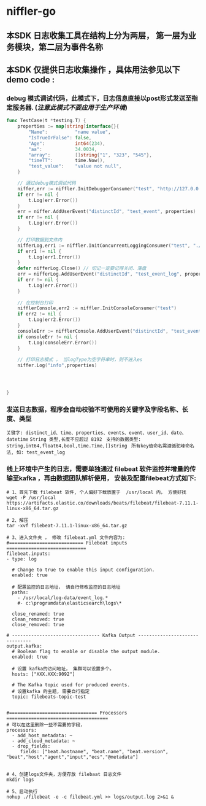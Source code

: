 # niffler-go

## 本SDK 日志收集工具在结构上分为两层， 第一层为业务模块，第二层为事件名称

## 本SDK 仅提供日志收集操作 ，具体用法参见以下 demo code :

### debug 模式调试代码，此模式下，日志信息直接以post形式发送至指定服务器. (_注意此模式不要应用于生产环境_)
````go
func TestCase(t *testing.T) {
    properties := map[string]interface{}{
		"Name":          "name value",
		"IsTrueOrFalse": false,
		"Age":           int64(234),
		"aa":            34.0034,
		"array":         []string{"1", "323", "545"},
		"timeTT":        time.Now(),
        "test_value":    "value not null",
	}

    // 通过debug模式调试代码
    niffer,err := niffler.InitDebuggerConsumer("test", "http://127.0.0.1:8071/api/v1/order/abc")
    if err != nil {
    	t.Log(err.Error())
    }
	err = niffer.AddUserEvent("distinctId", "test_event", properties)
	if err != nil {
		t.Log(err.Error())
	}

    // 打印数据到文件内
    nifferLog,err1 := niffler.InitConcurrentLoggingConsumer("test", "./event_log",false)
    if err1 != nil {
    	t.Log(err1.Error())
    }
	defer nifferLog.Close() // 切记一定要记得关闭、落盘
    err = nifferLog.AddUserEvent("distinctId", "test_event_log", properties)
	if err != nil {
		t.Log(err.Error())
	}
    
    // 在控制台打印
    nifflerConsole,err2 := niffler.InitConsoleConsumer("test")
    if err2 != nil {
    	t.Log(err2.Error())
    }
    consoleErr := nifflerConsole.AddUserEvent("distinctId", "test_event_log", properties)
	if consoleErr != nil {
		t.Log(consoleErr.Error())
	}
    
    // 打印日志模式 ， 当logType为空字符串时，则不进入es
    niffer.Log("info",properties)




}

````



### 发送日志数据，程序会自动校验不可使用的关键字及字段名称、长度、类型
`关键字: distinct_id、time、properties、events、event、user_id、date、datetime`
`String 类型,长度不应超过 8192 `
`支持的数据类型: string,int64,float64,bool,time.Time,[]string `
`所有key值命名需遵循驼峰命名法, 如: test_event_log `


### 线上环境中产生的日志，需要单独通过 filebeat 软件监控并增量的传输至kafka ，再由数据团队解析使用， 安装及配置filebeat方式如下:
```
# 1、首先下载 filebeat 软件, 个人偏好下载放置于  /usr/local 内， 方便好找
wget -P /usr/local https://artifacts.elastic.co/downloads/beats/filebeat/filebeat-7.11.1-linux-x86_64.tar.gz

# 2、解压
tar -xvf filebeat-7.11.1-linux-x86_64.tar.gz

# 3、进入文件夹 ， 修改 filebeat.yml 文件内容为: 
#=========================== Filebeat inputs =============================
filebeat.inputs:
- type: log

  # Change to true to enable this input configuration.
  enabled: true

  # 配置监控的日志地址， 请自行修改监控的日志地址
  paths:
    - /usr/local/log-data/event_log.*
    #- c:\programdata\elasticsearch\logs\*

  close_renamed: true
  clean_removed: true
  close_removed: true

# -------------------------------- Kafka Output -------------------------------
output.kafka:
  # Boolean flag to enable or disable the output module.
  enabled: true

  # 设置 kafka的访问地址， 集群可以设置多个。
  hosts: ["XXX.XXX:9092"]

  # The Kafka topic used for produced events. 
  # 设置kafka 的主题, 需要自行指定
  topic: filebeats-topic-test


#================================ Processors =====================================
# 可以在这里删除一些不需要的字段，
processors:
  - add_host_metadata: ~
  - add_cloud_metadata: ~
  - drop_fields:
     fields: ["beat.hostname", "beat.name", "beat.version", "beat","host","agent","input","ecs","@metadata"]


# 4、创建logs文件夹，方便存放 filebaat 日志文件
mkdir logs 

# 5、启动执行
nohup ./filebeat -e -c filebeat.yml >> logs/output.log 2>&1 &
```

